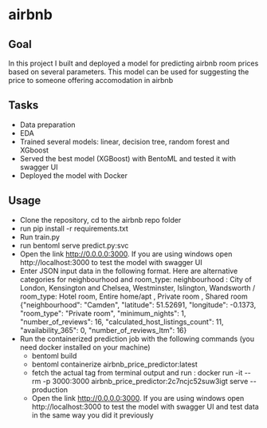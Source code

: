 # airbnb
## Goal
In this project I built and deployed a model for predicting airbnb room prices based on several parameters. This model can be used for suggesting the price to someone offering accomodation in airbnb 

## Tasks
- Data preparation
- EDA
- Trained several models: linear, decision tree, random forest and XGboost
- Served the best model (XGBoost) with BentoML and tested it with swagger UI
- Deployed the model with Docker

## Usage
- Clone the repository, cd to the airbnb repo folder
- run pip install -r requirements.txt
- Run train.py 
- run bentoml serve predict.py:svc 
- Open the link http://0.0.0.0:3000. If you are using windows open http://localhost:3000 to test the model with swagger UI
- Enter JSON input data in the following format. Here are alternative categories for neighbourhood and room_type:
neighbourhood : City of London, Kensington and Chelsea, Westminster, Islington, Wandsworth / 
room_type: Hotel room, Entire home/apt	, Private room	, Shared room
{"neighbourhood": "Camden",
 "latitude": 51.52691,
 "longitude": -0.1373,
 "room_type": "Private room",
 "minimum_nights": 1,
 "number_of_reviews": 16,
 "calculated_host_listings_count": 11,
 "availability_365": 0,
 "number_of_reviews_ltm": 16}
- Run the containerized prediction job with the following commands (you need docker installed on your machine)
    * bentoml build
    * bentoml containerize airbnb_price_predictor:latest
    * fetch the actual tag from terminal output and run : docker run -it --rm -p 3000:3000 airbnb_price_predictor:2c7ncjc52suw3igt serve --production
    * Open the link http://0.0.0.0:3000. If you are using windows open http://localhost:3000 to test the model with swagger UI and test data in the same way you did it previously